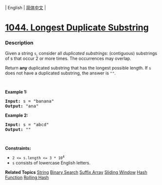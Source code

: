 | English | [简体中文](README.md) |

# [1044. Longest Duplicate Substring](https://leetcode-cn.com/problems/longest-duplicate-substring)
 ### Description
<p>Given a string <code>s</code>, consider all <em>duplicated substrings</em>: (contiguous) substrings of s that occur 2 or more times.&nbsp;The occurrences&nbsp;may overlap.</p>

<p>Return <strong>any</strong> duplicated&nbsp;substring that has the longest possible length.&nbsp;If <code>s</code> does not have a duplicated substring, the answer is <code>&quot;&quot;</code>.</p>

<p>&nbsp;</p>
<p><strong>Example 1:</strong></p>
<pre><strong>Input:</strong> s = "banana"
<strong>Output:</strong> "ana"
</pre><p><strong>Example 2:</strong></p>
<pre><strong>Input:</strong> s = "abcd"
<strong>Output:</strong> ""
</pre>
<p>&nbsp;</p>
<p><strong>Constraints:</strong></p>

<ul>
	<li><code>2 &lt;= s.length &lt;= 3 * 10<sup>4</sup></code></li>
	<li><code>s</code> consists of lowercase English letters.</li>
</ul>

**Related Topics**  [String](https://leetcode-cn.com/tag/string) [Binary Search](https://leetcode-cn.com/tag/binary-search) [Suffix Array](https://leetcode-cn.com/tag/suffix-array) [Sliding Window](https://leetcode-cn.com/tag/sliding-window) [Hash Function](https://leetcode-cn.com/tag/hash-function) [Rolling Hash](https://leetcode-cn.com/tag/rolling-hash) 